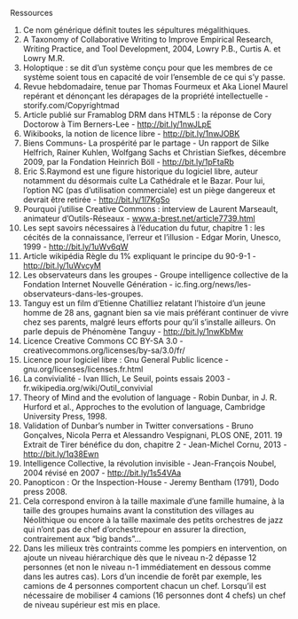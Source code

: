 Ressources

1. Ce nom générique définit toutes les sépultures mégalithiques.
2. A Taxonomy of Collaborative Writing to Improve Empirical Research, Writing Practice, and Tool Development, 2004, Lowry P.B., Curtis A. et Lowry M.R.
3. Holoptique : se dit d’un système conçu pour que les membres de ce système soient tous en capacité de voir l’ensemble de ce qui s’y passe.
4. Revue hebdomadaire, tenue par Thomas Fourmeux et Aka Lionel Maurel repérant et dénonçant les dérapages de la propriété intellectuelle - storify.com/Copyrightmad
5. Article publié sur Framablog DRM dans HTML5 : la réponse de Cory Doctorow à Tim Berners-Lee - http://bit.ly/1nwJLpE
6. Wikibooks, la notion de licence libre - http://bit.ly/1nwJOBK
7. Biens Communs- La prospérité par le partage - Un rapport de Silke Helfrich, Rainer Kuhlen, Wolfgang Sachs et Christian Siefkes, décembre 2009, par la Fondation Heinrich Böll - http://bit.ly/1pFtaRb
8. Eric S.Raymond est une figure historique du logiciel libre, auteur notamment du désormais culte La Cathédrale et le Bazar. Pour lui, l’option NC (pas d’utilisation commerciale) est un piège dangereux et devrait être retirée - http://bit.ly/1l7KgSo
9. Pourquoi j’utilise Creative Commons : interview de Laurent Marseault, animateur d’Outils-Réseaux - www.a-brest.net/article7739.html
10. Les sept savoirs nécessaires à l’éducation du futur, chapitre 1 : les cécités de la connaissance, l’erreur et l’illusion - Edgar Morin, Unesco, 1999 - http://bit.ly/1uWv6qW
11. Article wikipédia Règle du 1% expliquant le principe du 90-9-1  - http://bit.ly/1uWvcyM
12. Les observateurs dans les groupes - Groupe intelligence collective de la Fondation Internet Nouvelle Génération - ic.fing.org/news/les-observateurs-dans-les-groupes.
13. Tanguy est un film d’Etienne Chatilliez relatant l’histoire d’un jeune homme de 28 ans, gagnant bien sa vie mais préférant continuer de vivre chez ses parents,
malgré leurs efforts pour qu’il s’installe ailleurs. On parle depuis de Phénomène Tanguy - http://bit.ly/1nwKbMw
14. Licence Creative Commons CC BY-SA 3.0 - creativecommons.org/licenses/by-sa/3.0/fr/
15. Licence pour logiciel libre : Gnu General Public licence - gnu.org/licenses/licenses.fr.html
16. La convivialité - Ivan Illich, Le Seuil, points essais 2003 - fr.wikipedia.org/wiki/Outil_convivial
17. Theory of Mind and the evolution of language -  Robin Dunbar,  in J. R. Hurford et al., Approches to the evolution of language, Cambridge University Press, 1998.
18. Validation of Dunbar’s number in Twitter conversations - Bruno Gonçalves, Nicola Perra et Alessandro Vespignani, PLOS ONE, 2011.
19 Extrait de Tirer bénéfice du don, chapitre 2 - Jean-Michel Cornu, 2013 - http://bit.ly/1q38Ewn
20. Intelligence Collective, la révolution invisible - Jean-François Noubel, 2004 révisé en 2007 - http://bit.ly/1s54VAa
21. Panopticon : Or the Inspection-House - Jeremy Bentham (1791), Dodo press 2008.
22. Cela correspond environ à la taille maximale d’une famille humaine, à la taille des groupes humains avant la constitution des villages au Néolithique ou encore à la taille maximale des petits orchestres de jazz qui n’ont pas de chef d’orchestrepour en assurer la direction, contrairement aux “big bands”...
23. Dans les milieux très contraints comme les pompiers en intervention, on ajoute un niveau hiérarchique dès que le niveau n-2 dépasse 12 personnes (et non le niveau n-1 immédiatement en dessous comme dans les autres cas). Lors d’un incendie de forêt par exemple, les camions de 4 personnes comportent chacun un chef. Lorsqu’il est nécessaire de mobiliser 4 camions (16 personnes dont 4 chefs) un chef de niveau supérieur est mis en place.

